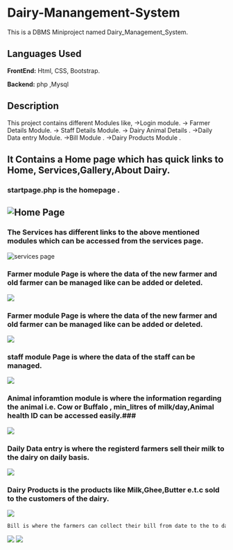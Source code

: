 
# Dairy-Manangement-System
This is a DBMS Miniproject named Dairy_Management_System.

## Languages Used

**FrontEnd:** Html, CSS, Bootstrap.

**Backend:**  php ,Mysql


## Description
This project contains different Modules like, 
->Login module. 
-> Farmer Details Module. 
-> Staff Details Module. 
-> Dairy Animal Details . 
->Daily Data entry Module. 
->Bill Module . 
->Dairy Products Module .

It Contains a Home page which has quick links to Home, Services,Gallery,About Dairy.
----------------------------------------------------------------------------------------------------------------------------------------
### startpage.php is the homepage . ###
![Home Page](Screen_shots/startpage.png)
</br>
----------------------------------------------------------------------------------------------------------------------------------------
### The Services has different links to the above mentioned modules which can be accessed from the services page. ###
![services page](Screen_shots/services.png)

### Farmer module Page is where the data of the new farmer and old farmer can be managed like can be added or deleted. ###
![](Screen_shots/Farmer.png)


### Farmer module Page is where the data of the new farmer and old farmer can be managed like can be added or deleted. ###
![](Screen_shots/farmer-1.png)


### staff module Page is where the data of the staff can be managed. ###
![](Screen_shots/staff.png)

### Animal inforamtion module is where the information regarding the animal i.e. Cow or Buffalo , min_litres of milk/day,Animal health ID can be accessed easily.### 
![](Screen_shots/Animal_info.png)

### Daily Data entry is where the registerd farmers sell their milk to the dairy on daily basis. ###
![](Screen_shots/Daily_Data.png)

### Dairy Products is the products like Milk,Ghee,Butter e.t.c sold to the customers of the dairy. ###
![](Screen_shots/products.png)


```bash
Bill is where the farmers can collect their bill from date to the to date.
```

![](Screen_shots/Bill.png)
![](Screen_shots/Bill-1.png)







